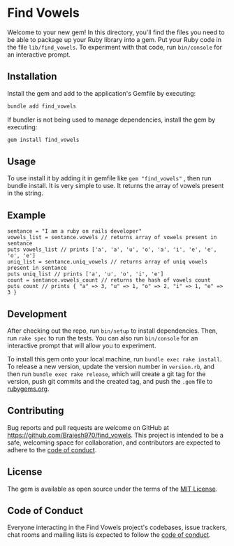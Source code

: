 # Find Vowels

Welcome to your new gem! In this directory, you'll find the files you need to be able to package up your Ruby library into a gem. Put your Ruby code in the file `lib/find_vowels`. To experiment with that code, run `bin/console` for an interactive prompt.

## Installation

Install the gem and add to the application's Gemfile by executing:

```bash
bundle add find_vowels
```

If bundler is not being used to manage dependencies, install the gem by executing:

```bash
gem install find_vowels
```

## Usage
To use install it by adding it in gemfile like  `gem "find_vowels"` , then run bundle install. 
It is very simple to use. It returns the array of vowels present in the string.

## Example 
    sentance = "I am a ruby on rails developer"
    vowels_list = sentance.vowels // returns array of vowels present in sentance 
    puts vowels_list // prints ['a', 'a', 'u', 'o', 'a', 'i', 'e', 'e', 'o', 'e']
    uniq_list = sentance.uniq_vowels // returns array of uniq vowels present in sentance 
    puts uniq_list // prints ['a', 'u', 'o', 'i', 'e']
    count = sentance.vowels_count // returns the hash of vowels count
    puts count // prints { "a" => 3, "u" => 1, "o" => 2, "i" => 1, "e" => 3 }
      
## Development

After checking out the repo, run `bin/setup` to install dependencies. Then, run `rake spec` to run the tests. You can also run `bin/console` for an interactive prompt that will allow you to experiment.

To install this gem onto your local machine, run `bundle exec rake install`. To release a new version, update the version number in `version.rb`, and then run `bundle exec rake release`, which will create a git tag for the version, push git commits and the created tag, and push the `.gem` file to [rubygems.org](https://rubygems.org).

## Contributing

Bug reports and pull requests are welcome on GitHub at https://github.com/Brajesh970/find_vowels. This project is intended to be a safe, welcoming space for collaboration, and contributors are expected to adhere to the [code of conduct](https://github.com/Brajesh970/find_vowels/blob/master/CODE_OF_CONDUCT.md).

## License

The gem is available as open source under the terms of the [MIT License](https://opensource.org/licenses/MIT).

## Code of Conduct

Everyone interacting in the Find Vowels project's codebases, issue trackers, chat rooms and mailing lists is expected to follow the [code of conduct](https://github.com/Brajesh970/find_vowels/blob/master/CODE_OF_CONDUCT.md).
